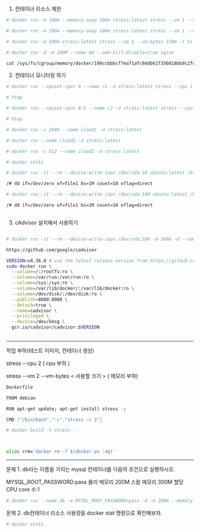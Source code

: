 1. 컨테이너 리소스 제한

```bash
# docker run -m 100m --memory-swap 100m stress:latest stress --vm 1 --vm-bytes 90m -t 5s (정상 실행)

# docker run -m 100m --memory-swap 100m stress:latest stress --vm 1 --vm-bytes 150m -t 5s (실행 불가)

# docker run -m 100m stress:latest stress --vm 1 --vm-bytes 150m -t 5s (정상 실행)

# docker run -d -m 100M --name m4 --oom-kill-disable=true nginx

cat /sys/fs/cgroup/memory/docker/199ccbbbcf7ea71afc9ddb61f356018bb9c2fd707ef2c2abe81ad3f4ddc24086/memory.oom_control

```

2. 컨테이너 모니터링 하기

```bash
# docker run --cpuset-cpus 0 --name c1 -d stress:latest stress --cpu 1

# htop

# docker run --cpuset-cpus 0-1 --name c2 -d stress:latest stress --cpu 1

# htop

# docker run -c 2048 --name cload1 -d stress:latest

# docker run --name cload2 -d stress:latest

# docker run -c 512 --name cload3 -d stress:latest

# docker stats

# docker run -it --rm --device-write-iops /dev/sda:10 ubuntu:latest /bin/bash

/# dd if=/dev/zero of=file1 bs=1M count=10 oflag=direct

# docker run -it --rm --device-write-iops /dev/sda:100 ubuntu:latest /bin/bash

/# dd if=/dev/zero of=file1 bs=1M count=10 oflag=direct



```
3. cAdvisor 설치해서 사용하기

```bash

# docker run -it --rm --device-write-iops /dev/sda:100 -m 500m -d --name c1 ubuntu:latest /bin/bash

https://github.com/google/cadvisor

VERSION=v0.36.0 # use the latest release version from https://github.com/google/cadvisor/releases
sudo docker run \
  --volume=/:/rootfs:ro \
  --volume=/var/run:/var/run:ro \
  --volume=/sys:/sys:ro \
  --volume=/var/lib/docker/:/var/lib/docker:ro \
  --volume=/dev/disk/:/dev/disk:ro \
  --publish=8080:8080 \
  --detach=true \
  --name=cadvisor \
  --privileged \
  --device=/dev/kmsg \
  gcr.io/cadvisor/cadvisor:$VERSION
  
 ```
--------------------------------------------------------------------  
작업 부하(테스트 이미지, 컨테이너 생성)

stress --cpu 2 ( cpu 부하 )

stress --vm 2 --vm-bytes < 사용할 크기 >  ( 메모리 부하)


```bash
Dockerfile

FROM debian

RUN apt-get update; apt-get install stress -y

CMD ["/bin/bash","-c","stress -c 2"]

# docker build -t stress .



alias crm='docker rm -f $(docker ps -aq)'


```

---------------------------------------------------------------------

문제 1. db라는 이름을 가지는 mysql 컨테이너를 다음의 조건으로 실행하시오.

MYSQL_ROOT_PASSWORD:pass
물리 메모리 200M
스왑 메모리 300M
할당 CPU core 수:1

```bash
# docker run --name db -e MYSQL_ROOT_PASSWORD=pass -d -m 200m --memory-swap 300m --cpus="1" mysql 
```

문제 2. db컨테이너 리소스 사용량을 docker stat 명령으로 확인해보자.

```bash
# docker stats

```

